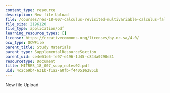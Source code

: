 ```yaml
---
content_type: resource
description: New file Upload
file: /courses/res-18-007-calculus-revisited-multivariable-calculus-fall-2011/4c2c69b4631bf1a2a0fbf4405162851b_MITRES_18_007_supp_notes02.pdf
file_size: 2196120
file_type: application/pdf
learning_resource_types: []
license: https://creativecommons.org/licenses/by-nc-sa/4.0/
ocw_type: OCWFile
parent_title: Study Materials
parent_type: SupplementalResourceSection
parent_uid: ce4e61e5-fe97-e496-1d45-c844a0290e31
resourcetype: Document
title: MITRES_18_007_supp_notes02.pdf
uid: 4c2c69b4-631b-f1a2-a0fb-f4405162851b
---
```

New file Upload